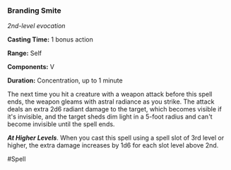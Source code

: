 ### Branding Smite

*2nd-level evocation*

**Casting Time:** 1 bonus action

**Range:** Self

**Components:** V

**Duration:** Concentration, up to 1 minute

The next time you hit a creature with a weapon attack before this spell ends, the weapon gleams with astral radiance as you strike. The attack deals an extra 2d6 radiant damage to the target, which becomes visible if it's invisible, and the target sheds dim light in a 5-foot radius and can't become invisible until the spell ends. 

***At Higher Levels***. When you cast this spell using a spell slot of 3rd level or higher, the extra damage increases by 1d6 for each slot level above 2nd.

#Spell
